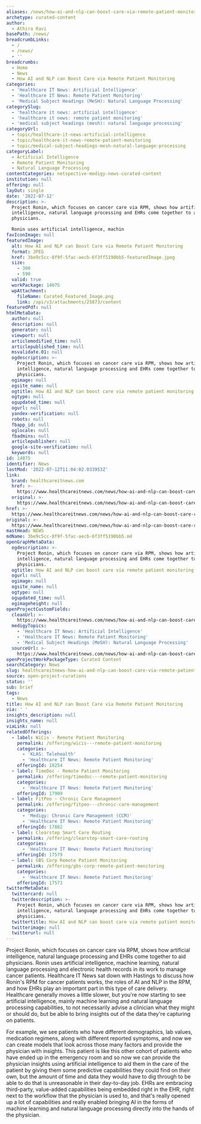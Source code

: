 ```yaml
---
aliases: /news/how-ai-and-nlp-can-boost-care-via-remote-patient-monitoring
archetype: curated-content
author:
  - Athira Ravi
basePath: /news/
breadcrumbLinks:
  - /
  - /news/
  - ''
breadcrumbs:
  - Home
  - News
  - How AI and NLP can Boost Care via Remote Patient Monitoring
categories:
  - 'Healthcare IT News: Artificial Intelligence'
  - 'Healthcare IT News: Remote Patient Monitoring'
  - 'Medical Subject Headings (MeSH): Natural Language Processing'
categorySlug:
  - 'healthcare it news: artificial intelligence'
  - 'healthcare it news: remote patient monitoring'
  - 'medical subject headings (mesh): natural language processing'
categoryUrl:
  - topic/healthcare-it-news-artificial-intelligence
  - topic/healthcare-it-news-remote-patient-monitoring
  - topic/medical-subject-headings-mesh-natural-language-processing
categoryLabel:
  - Artificial Intelligence
  - Remote Patient Monitoring
  - Natural Language Processing
contentCategories: netspective-medigy-news-curated-content
institution: null
offering: null
layOut: single
date: '2022-07-12'
description: >-
  Project Ronin, which focuses on cancer care via RPM, shows how artificial
  intelligence, natural language processing and EHRs come together to aid
  physicians.

  Ronin uses artificial intelligence, machin
favIconImage: null
featuredImage:
  alt: How AI and NLP can Boost Care via Remote Patient Monitoring
  format: JPEG
  href: 3be9c5cc-8f9f-5fac-aecb-6f3ff5190bb5-featuredImage.jpeg
  size:
    - 300
    - 590
  valid: true
  workPackage: 14075
  wpAttachment:
    fileName: Curated_Featured_Image.png
    link: /api/v3/attachments/25873/content
featuredPdf: null
htmlMetaData:
  author: null
  description: null
  generator: null
  viewport: null
  articlemodified_time: null
  articlepublished_time: null
  msvalidate.01: null
  ogdescription: >-
    Project Ronin, which focuses on cancer care via RPM, shows how artificial
    intelligence, natural language processing and EHRs come together to aid
    physicians.
  ogimage: null
  ogsite_name: null
  ogtitle: How AI and NLP can boost care via remote patient monitoring
  ogtype: null
  ogupdated_time: null
  ogurl: null
  yandex-verification: null
  robots: null
  fbapp_id: null
  oglocale: null
  fbadmins: null
  articlepublisher: null
  google-site-verification: null
  keywords: null
id: 14075
identifier: News
lastMod: '2022-07-12T11:04:02.033953Z'
link:
  brand: healthcareitnews.com
  href: >-
    https://www.healthcareitnews.com/news/how-ai-and-nlp-can-boost-care-remote-patient-monitoring
  original: >-
    https://www.healthcareitnews.com/news/how-ai-and-nlp-can-boost-care-remote-patient-monitoring
href: >-
  https://www.healthcareitnews.com/news/how-ai-and-nlp-can-boost-care-remote-patient-monitoring
original: >-
  https://www.healthcareitnews.com/news/how-ai-and-nlp-can-boost-care-remote-patient-monitoring
mastHead: NEWS
mdName: 3be9c5cc-8f9f-5fac-aecb-6f3ff5190bb5.md
openGraphMetaData:
  ogdescription: >-
    Project Ronin, which focuses on cancer care via RPM, shows how artificial
    intelligence, natural language processing and EHRs come together to aid
    physicians.
  ogtitle: How AI and NLP can boost care via remote patient monitoring
  ogurl: null
  ogimage: null
  ogsite_name: null
  ogtype: null
  ogupdated_time: null
  ogimageheight: null
openProjectCustomFields:
  cleanUrl: >-
    https://www.healthcareitnews.com/news/how-ai-and-nlp-can-boost-care-remote-patient-monitoring
  medigyTopics:
    - 'Healthcare IT News: Artificial Intelligence'
    - 'Healthcare IT News: Remote Patient Monitoring'
    - 'Medical Subject Headings (MeSH): Natural Language Processing'
  sourceUrl: >-
    https://www.healthcareitnews.com/news/how-ai-and-nlp-can-boost-care-remote-patient-monitoring
openProjectWorkPackageType: Curated Content
searchCategory: News
slug: healthcareitnews-how-ai-and-nlp-can-boost-care-via-remote-patient-monitoring
source: open-project-curations
status: ''
sub: brief
tags:
  - News
title: How AI and NLP can Boost Care via Remote Patient Monitoring
via: ' '
insights_description: null
insights_name: null
viaLink: null
relatedOfferings:
  - label: WiCis - Remote Patient Monitoring
    permalink: /offering/wicis---remote-patient-monitoring
    categories:
      - 'KLAS: Telehealth'
      - 'Healthcare IT News: Remote Patient Monitoring'
    offeringId: 18254
  - label: TimeDoc - Remote Patient Monitoring
    permalink: /offering/timedoc---remote-patient-monitoring
    categories:
      - 'Healthcare IT News: Remote Patient Monitoring'
    offeringId: 17909
  - label: FitPeo - Chronic Care Management
    permalink: /offering/fitpeo---chronic-care-management
    categories:
      - 'Medigy: Chronic Care Management (CCM)'
      - 'Healthcare IT News: Remote Patient Monitoring'
    offeringId: 17882
  - label: Clearstep Smart Care Routing
    permalink: /offering/clearstep-smart-care-routing
    categories:
      - 'Healthcare IT News: Remote Patient Monitoring'
    offeringId: 17579
  - label: GBS Corp Remote Patient Monitoring
    permalink: /offering/gbs-corp-remote-patient-monitoring
    categories:
      - 'Healthcare IT News: Remote Patient Monitoring'
    offeringId: 17573
twitterMetaData:
  twittercard: null
  twitterdescription: >-
    Project Ronin, which focuses on cancer care via RPM, shows how artificial
    intelligence, natural language processing and EHRs come together to aid
    physicians.
  twittertitle: How AI and NLP can boost care via remote patient monitoring
  twitterimage: null
  twitterurl: null
---
```

<p>Project Ronin, which focuses on cancer care via RPM, shows how artificial intelligence, natural language processing and EHRs come together to aid physicians.
Ronin uses artificial intelligence, machine learning, natural language processing and electronic health records in its work to manage cancer patients.
Healthcare IT News sat down with Hastings to discuss how Ronin's RPM for cancer patients works, the roles of AI and NLP in the RPM, and how EHRs play an important part in this type of care delivery. Healthcare generally moves a little slower, but you're now starting to see artificial intelligence, mainly machine learning and natural language processing capabilities, to not necessarily advise a clinician what they might or should do, but be able to bring insights out of the data they're capturing on patients.
</p><p>For example, we see patients who have different demographics, lab values, medication regimens, along with different reported symptoms, and now we can create models that look across those many factors and provide the physician with insights.
This patient is like this other cohort of patients who have ended up in the emergency room and so now we can provide the physician insights using artificial intelligence to aid them in the care of the patient by giving them some predictive capabilities they could find on their own, but the amount of time and data they would have to dig through to be able to do that is unreasonable in their day-to-day job.
EHRs are embracing third-party, value-added capabilities being embedded right in the EHR, right next to the workflow that the physician is used to, and that's really opened up a lot of capabilities and really enabled bringing AI in the forms of machine learning and natural language processing directly into the hands of the physician.</p>